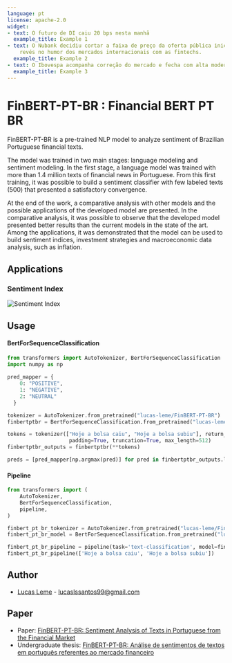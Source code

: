 ```yaml
---
language: pt
license: apache-2.0
widget:
- text: O futuro de DI caiu 20 bps nesta manhã
  example_title: Example 1
- text: O Nubank decidiu cortar a faixa de preço da oferta pública inicial (IPO) após
    revés no humor dos mercados internacionais com as fintechs.
  example_title: Example 2
- text: O Ibovespa acompanha correção do mercado e fecha com alta moderada
  example_title: Example 3
---
```


# FinBERT-PT-BR : Financial BERT PT BR

FinBERT-PT-BR is a pre-trained NLP model to analyze sentiment of Brazilian Portuguese financial texts.

The model was trained in two main stages: language modeling and sentiment modeling. In the first stage, a language model was trained with more than 1.4 million texts of financial news in Portuguese. 
From this first training, it was possible to build a sentiment classifier with few labeled texts (500) that presented a satisfactory convergence.

At the end of the work, a comparative analysis with other models and the possible applications of the developed model are presented. 
In the comparative analysis, it was possible to observe that the developed model presented better results than the current models in the state of the art. 
Among the applications, it was demonstrated that the model can be used to build sentiment indices, investment strategies and macroeconomic data analysis, such as inflation.

## Applications

### Sentiment Index

![Sentiment Index](sentiment_index_and_economy.png)


## Usage

#### BertForSequenceClassification

```python
from transformers import AutoTokenizer, BertForSequenceClassification
import numpy as np
  
pred_mapper = {
    0: "POSITIVE",
    1: "NEGATIVE",
    2: "NEUTRAL"
  }

tokenizer = AutoTokenizer.from_pretrained("lucas-leme/FinBERT-PT-BR")
finbertptbr = BertForSequenceClassification.from_pretrained("lucas-leme/FinBERT-PT-BR")

tokens = tokenizer(["Hoje a bolsa caiu", "Hoje a bolsa subiu"], return_tensors="pt",
                    padding=True, truncation=True, max_length=512)
finbertptbr_outputs = finbertptbr(**tokens)

preds = [pred_mapper[np.argmax(pred)] for pred in finbertptbr_outputs.logits.cpu().detach().numpy()]
```

#### Pipeline

```python
from transformers import (
    AutoTokenizer, 
    BertForSequenceClassification,
    pipeline,
)

finbert_pt_br_tokenizer = AutoTokenizer.from_pretrained("lucas-leme/FinBERT-PT-BR")
finbert_pt_br_model = BertForSequenceClassification.from_pretrained("lucas-leme/FinBERT-PT-BR")

finbert_pt_br_pipeline = pipeline(task='text-classification', model=finbert_pt_br_model, tokenizer=finbert_pt_br_tokenizer)
finbert_pt_br_pipeline(['Hoje a bolsa caiu', 'Hoje a bolsa subiu'])
```

## Author

  - [Lucas Leme](https://www.linkedin.com/in/lucas-leme-santos/) - lucaslssantos99@gmail.com

## Paper

- Paper: [FinBERT-PT-BR: Sentiment Analysis of Texts in Portuguese from the Financial Market](https://sol.sbc.org.br/index.php/bwaif/article/view/24960)
- Undergraduate thesis: [FinBERT-PT-BR: Análise de sentimentos de textos em português referentes ao mercado financeiro](https://pcs.usp.br/pcspf/wp-content/uploads/sites/8/2022/12/Monografia_PCS3860_COOP_2022_Grupo_C12.pdf) 
